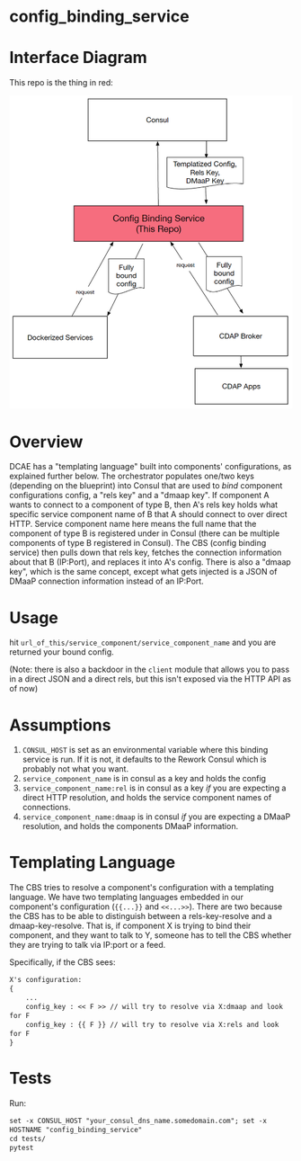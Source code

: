 # config_binding_service

# Interface Diagram 
This repo is the thing in red:

![Alt text](doc/cbs_diagram.png?raw=true)

# Overview 

DCAE has a "templating language" built into components' configurations, as explained further below.
The orchestrator populates one/two keys (depending on the blueprint) into Consul that are used to *bind* component configurations config, a "rels key" and a "dmaap key".
If component A wants to connect to a component of type B, then A's rels key holds what specific service component name of B that A should connect to over direct HTTP. 
Service component name here means the full name that the component of type B is registered under in Consul (there can be multiple components of type B registered in Consul). 
The CBS (config binding service) then pulls down that rels key, fetches the connection information about that B (IP:Port), and replaces it into A's config. 
There is also a "dmaap key", which is the same concept, except what gets injected is a JSON of DMaaP connection information instead of an IP:Port.

# Usage
hit `url_of_this/service_component/service_component_name` and you are returned your bound config.

(Note: there is also a backdoor in the `client` module that allows you to pass in a direct JSON and a direct rels, but this isn't exposed via the HTTP API as of now)

# Assumptions
1. `CONSUL_HOST` is set as an environmental variable where this binding service is run. If it is not, it defaults to the Rework Consul which is probably not what you want.
2. `service_component_name` is in consul as a key and holds the config
3. `service_component_name:rel` is in consul as a key *if* you are expecting a direct HTTP resolution, and holds the service component names of connections. 
4. `service_component_name:dmaap` is in consul *if* you are expecting a DMaaP resolution, and holds the components DMaaP information. 

# Templating Language
The CBS tries to resolve a component's configuration with a templating language. We have two templating languages embedded in our component's configuration (`{{...}}` and `<<...>>`). There are two because the CBS has to be able to distinguish between a rels-key-resolve and a dmaap-key-resolve. That is, if component X is trying to bind their component, and they want to talk to Y, someone has to tell the CBS whether they are trying to talk via IP:port or a feed.

Specifically, if the CBS sees:

```
X's configuration:
{
    ...
    config_key : << F >> // will try to resolve via X:dmaap and look for F
    config_key : {{ F }} // will try to resolve via X:rels and look for F
}
```

# Tests
Run:
```
set -x CONSUL_HOST "your_consul_dns_name.somedomain.com"; set -x HOSTNAME "config_binding_service"
cd tests/
pytest
```


